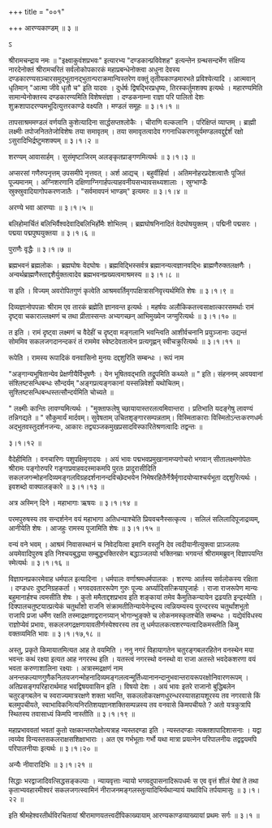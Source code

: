 +++
title = "००१"

+++
आरण्यकाण्डम्  ॥  ३  ॥   

ऽ  

श्रीरामचन्द्राय नमः  ॥  "इक्ष्वाकुवंशप्रभवः" इत्यारभ्य "दण्डकान्प्रविवेशह" इत्यन्तेन ग्रन्थसन्दर्भेण संक्षिप्य नारदेनोक्तं श्रीरामचरितं सर्वलोकोपकारकं महाप्रबन्धेनोक्त्वा अधुना देवस्य दण्डकारण्यसञ्चारसमुद्भूतानद्भुतान्पराक्रमान्विस्तरेण वक्तुं तृतीयकाण्डमारभते प्रविश्येत्यादि । आत्मवान् धृतिमान् "आत्मा जीवे धृतौ च" इति यादवः । दुर्धर्षः द्विषद्भिरप्रधृष्यः, तिरस्कर्तुमशक्य इत्यर्थः । महारण्यमिति सामान्येनोक्तस्य दण्डकारण्यमिति विशेषसंज्ञा । दण्डकनाम्ना राज्ञा परि पालितो देशः शुक्रशापादरण्यमभूदित्युत्तरकाण्डे वक्ष्यति । मण्डलं समूहः  ॥  ३।१।१  ॥   

  

तापसाश्रममण्डलं वर्णयति कुशेत्यादिना सार्द्धसप्तश्लोकैः । चीराणि वल्कलानि । परिक्षिप्तं व्याप्तम् । ब्राह्मी लक्ष्मीः तपोजनिततेजोविशेषः तया समावृतम् । तया समावृतत्वादेव गगनाधिकरणसूर्यमण्डलवद्दुर्द्दर्शं रक्षो ऽसुरादिभिर्द्रष्टुमशक्यम्  ॥  ३।१।२  ॥   

  

शरण्यम् आवासार्हम् । सुसंमृष्टाजिरम् अलङ्कृतप्राङ्गणमित्यर्थः  ॥  ३।१।३  ॥   

  

अप्सरसां गणैरुपनृत्तम् उपसमीपे नृत्तवत् । अर्श आद्यच् । बहुर्वीहिर्वा । अतिमनोहरप्रदेशत्वात्तैः पूजितं पूज्यमानम् । अग्निशरणानि दक्षिणाग्निगार्हपत्याहवनीयसभ्यावसथ्यशालाः । स्रुग्भाण्डैः स्रुक्स्रुवादियागोपकरणजातैः । "सर्वमावपनं भाण्डम्" इत्यमरः  ॥  ३।१।४  ॥   

  

अरण्ये भवा आरण्याः  ॥  ३।१।५  ॥   

  

बलिहोमार्चितं बलिभिर्वैश्वदेवादिबलिभिर्होमैः शोभितम् । ब्रह्मघोषनिनादितं वेदघोषयुक्तम् । पद्मिनी पद्मसरः । पद्मया पद्मपुष्पयुक्तया  ॥  ३।१।६  ॥   

  

पुराणैः वृद्धैः  ॥  ३।१।७  ॥   

  

ब्रह्मभवनं ब्रह्मलोकः । ब्रह्मघोषः वेदघोषः । ब्रह्मविद्भिस्सर्वत्र ब्रह्मानन्यत्वज्ञानवद्भिः ब्राह्मणैरुक्तलक्षणैः । अन्वर्थब्राह्मणैस्ताद्दशैर्युक्तत्वादेव ब्रह्मभवनप्रख्यत्वमाश्रमस्य  ॥  ३।१।८  ॥   

  

स इति । विज्यम् अवरोपितगुणं कृत्वेति आश्रमवर्तिमृगपक्षित्रासनिवृत्त्यर्थमिति शेषः  ॥  ३।१।९  ॥   

  

दिव्यज्ञानोपपन्नाः श्रीराम एव तारकं ब्रह्मेति ज्ञानवन्त इत्यर्थः । महर्षयः अलौकिकतत्त्वसाक्षात्कारसमर्थाः रामं दृष्ट्वा चकाराल्लक्ष्मणं च तथा प्रीतास्सन्तः अभ्यगच्छन् आभिमुख्येन जग्मुरित्यर्थः  ॥  ३।१।१०  ॥   

  

त इति । रामं दृष्ट्वा लक्ष्मणं च वैदेहीं च दृष्ट्वा मङ्गलानि भवन्त्विति आशीर्वचनानि प्रयुञ्जानाः उद्यन्तं सोममिव सकलजगदानन्दकरं तं राममेव स्वेष्टदेवतात्वेन प्रत्यगृह्णन् स्वीचक्रुरित्यर्थः  ॥  ३।१।११  ॥   

  

रूपेति । रामस्य रूपादिकं वनवासिनो मुनयः दद्दशुरिति सम्बन्धः । रूपं नाम  

"अङ्गान्यभूषितान्येव प्रेक्षणीयैर्विभूषणैः । येन भूषितवद्भाति तद्रूपमिति कथ्यते  ॥ " इति। संहननम् अवयवानां संश्लिष्टसन्धिबन्धः सौन्दर्यम् "अङ्गप्रत्यङ्गकानां यस्सन्निवेशो यथोचितम्। सुश्लिष्टसन्धिबन्धस्तत्सौन्दर्यमिति चोच्यते  ॥   

" लक्ष्मीः कान्तिः लावण्यमित्यर्थः । "मुक्ताफलेषु च्छायायास्तरलत्वमिवान्तरा । प्रतिभाति यदङ्गेषु लावण्यं तन्निगद्यते  ॥ " सौकुमार्यं मार्दवम्। सुवेषताम् उचितशृङ्गारसम्पन्नताम्। विस्मिताकाराः विस्मितोऽन्तःकरणधर्मः अद्भुतवस्तुदर्शनजन्यः, आकारः तद्व्यञ्जकमुखप्रसादविस्फारितेश्रणत्वादिः तद्वन्तः  ॥   

३।१।१२  ॥   

वैदेहीमिति । वनचारिणः पशुपक्षिमृगादयः । अयं भावः पद्मभवप्रमुखानामप्यगोचरो भगवान् सीतालक्ष्मणोपेतः श्रीरामः पङ्गोरुपरि गङ्गाप्रवाहवदस्माकमपि पुरतः प्रादुरासीदिति सकलजगन्मोहनदिव्यमङ्गलविग्रहदर्शनानन्दविच्छेदभयेन निमेषरहितैर्नेत्रैर्मृगादयोप्याश्चर्यभूता दद्दशुरित्यर्थः । इवशब्दो वाक्यालङ्कारे  ॥  ३।१।१३  ॥   

  

अत्र अस्मिन् दिने । महाभागाः ऋषयः  ॥  ३।१।१४  ॥   

  

परमपुरुषस्य तव सन्दर्शनेन वयं महाभागा अतिधन्याश्चेति प्रियवचनैस्सत्कृत्य । सलिलं सलिलादिपूजाद्रव्यम्, आनीयेति शेषः । आजहुः रामस्य पूजामिति शेषः  ॥  ३।१।१५  ॥   

  

वन्यं वने भवम् । आश्रमं निवासस्थानं च निवेदयित्वा इमानि वस्तूनि देव त्वदीयानीत्युक्त्वा प्राञ्जलयः अयमेवादिपुरुष इति निश्चयबुद्ध्या सम्बुद्धभक्तिरसेन बद्धाञ्जलयो भक्तिनम्राः भगवन्तं श्रीराममब्रुवन् विज्ञापयन्ति स्मेत्यर्थः  ॥  ३।१।१६  ॥   

  

विज्ञापनप्रकारमेवाह धर्मपाल इत्यादिना । धर्मपालः वर्णाश्रमधर्मपालकः । शरण्यः आर्तस्य सर्वलोकस्य रक्षिता । दण्डधरः दुष्टनिग्रहकर्ता । भगवदवताररूपेण गुरुः पूज्यः अर्घ्यादिसत्क्रियापूजार्हः । राजा राजरूपेण मान्यः बहुमानार्हश्च त्वमसीति शेषः । कुतो ममैताद्दशप्रभाव इति शङ्कायां तमेव कैमुतिकन्यायेन द्रढयति इन्द्रस्येति । दिक्पालचतुष्टयात्प्रत्येकं चतुर्थांशो राजनि संक्रामतीतिन्यायेनेन्द्रस्य त्वन्नियम्यस्य पुरन्दरस्य चतुर्थांशभूतो राजापि प्रजा धर्मेण रक्षति तस्माद्रक्षणाद्वरानग्र्यान् भोगान्भुङ्क्ते च लोकनमस्कृतश्चेति सम्बन्धः । यद्येवंविधस्य राज्ञोप्येवं प्रभावः, सकलजगद्रक्षणायावतीर्णस्येश्वरस्य तव तु धर्मपालकत्वशरण्यत्वादिकमस्तीति किमु वक्तव्यमिति भावः  ॥  ३।१।१७,१८  ॥   

  

अस्तु, प्रकृते किमायातमित्यत आह ते वयमिति । ननु नगरं विहायागतेन चतुरङ्गबलरहितेन वनस्थेन मया भवन्तः कथं रक्ष्या इत्यत आह नगरस्थ इति । यतस्त्वं नगरस्थो वनस्थो वा राजा अतस्ते भवदेकशरणा वयं भवता करुणाशालिना रक्ष्याः । अत्रास्मद्रक्षणं नाम अनन्तकल्याणगुणैकनिलयजगन्मोहनादिव्यमङ्गलत्वन्मूर्तिध्यानानन्दानुभवान्तरायरूपरक्षोनिवारणरूपम् । अतिप्रसङ्गपरिहारार्थमाह भवद्विषयवासिन इति । विषयो देशः । अयं भावः इतरे राजानो बुद्धिबलेन चतुरङ्गबलेन च स्वराज्यमात्ररक्षणे शक्ता भवन्ति, सकललोकरक्षणधुरन्धरस्यासहायशूरस्य तव नगरवासे किं बलमुपचीयते, स्वाभाविकनित्यनिरतिशयज्ञानशक्तिसम्पन्नस्य तव वनवासे किमपचीयते ? अतो यत्रकुत्रापि स्थितस्य तवासाध्यं किमपि नास्तीति  ॥  ३।१।१९  ॥   

  

महाप्रभाववतां भवतां कुतो रक्षकान्तरापेक्षोत्यत्राह न्यस्तदण्डा इति । न्यस्तदण्डाः त्यक्तशापादिशासनाः । यद्वा त्वय्येव विन्यस्तसकलराक्षसशिक्षाभाराः । अत एव गर्भभूताः गर्भो यथा मात्रा प्रयत्नेन परिपालनीयः तद्वद्वयमपि परिपालनीयाः इत्यर्थः  ॥  ३।१।२०  ॥   

  

अन्यैः नीवारादिभिः  ॥  ३।१।२१  ॥   

  

सिद्धाः भरद्वाजादिवत्सिद्धसङ्कल्पाः । न्यायवृत्ताः न्यायो भगवदुपासनादिरूपधर्मः स एव वृत्तं शीलं येषां ते तथा कृताभ्यवहारमीश्वरं सकलजगत्स्वामिनं नीराजनमङ्गलस्तुत्यादिभिर्यथान्यायं यथाविधि तर्पयामासुः  ॥  ३।१।२२  ॥   

  

इति श्रीमहेश्वरतीर्थविरचितायां श्रीरामाणयतत्त्वदीपिकाख्यायाम् आरण्यकाण्डव्याख्यायां प्रथमः सर्गः  ॥  ३।१  ॥   

  

